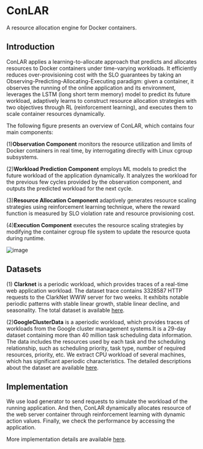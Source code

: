 # ConLAR
A resource allocation engine for Docker containers.

## Introduction
ConLAR applies a learning-to-allocate approach that predicts and allocates resources to Docker containers under time-varying workloads. It efficiently reduces over-provisioning cost with the SLO guarantees by taking an Observing-Predicting-Allocating-Executing paradigm: given a container, it observes the running of the online application and its environment, leverages the LSTM (long short term memory) model to predict its future workload, adaptively learns to construct resource allocation strategies with two objectives through RL (reinforcement learning), and executes them to scale container resources dynamically.

The following figure presents an overview of ConLAR, which contains four main components:

(1)**Observation Component** monitors the resource utilization and limits of Docker containers in real time, by interrogating directly with Linux cgroup subsystems.

(2)**Workload Prediction Component** employs ML models to predict the future workload of the application dynamically. It analyzes the workload for the previous few cycles provided by the observation component, and outputs the predicted workload for the next cycle. 

(3)**Resource Allocation Component** adaptively generates resource scaling strategies using reinforcement learning technique, where the reward function is measured by SLO violation rate and resource provisioning cost. 

(4)**Execution Component** executes the resource scaling strategies by modifying the container cgroup file system to update the resource quota during runtime.


![image](https://user-images.githubusercontent.com/45347405/130312984-113908f3-f946-434f-91c9-0faa04d6f669.png)

## Datasets
(1) **Clarknet** is a periodic workload, which provides traces of a real-time web application workload. The dataset trace contains 3328587 HTTP requests to the ClarkNet WWW server for two weeks. It exhibits notable periodic patterns with stable linear growth, stable linear decline, and seasonality. The total dataset is available [here](http://ita.ee.lbl.gov/html/traces.html).


(2)**GoogleClusterData** is a aperiodic workload, which provides traces of workloads from the Google cluster management systems.It is a 29-day dataset containing more than 40 million task scheduling data information. The data includes the resources used by each task and the scheduling relationship, such as scheduling priority, task type, number of required resources, priority, etc. We extract CPU workload of several machines, which has significant aperiodic characteristics. The detailed descriptions about the dataset are available [here](https://github.com/google/cluster-data).

## Implementation

We use load generator to send requests to simulate the workload of the running application. And then, ConLAR dynamically allocates resource of the web server container through reinforcement learning with dynamic action values. Finally, we check the performance by accessing the application.

More implementation details are available [here](./ConLAR).

